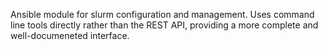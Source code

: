 Ansible module for slurm configuration and management. Uses command line tools directly rather than the REST API, providing a more complete and well-documeneted interface.
